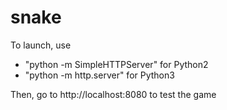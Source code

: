 # snake

To launch, use 
- "python -m SimpleHTTPServer" for Python2
- "python -m http.server" for Python3

Then, go to http://localhost:8080 to test the game
